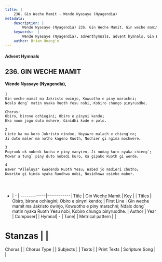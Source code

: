 ```yaml
---
title: |
    236. Gin Weche Mamit - Wende Nyasaye (Nyagendia)
metadata:
    description: |
        Wende Nyasaye (Nyagendia) 236. Gin Weche Mamit. Gin weche mamit ma Jakristo owinjo, Kowuotho e piny marachni; Ndalo dong` matin nyaka Ruoth Yesu nobi, Kobiro chungo pinyruodhe.  Chorus: Obiro, birone ochiegini; Obiro e pinyni kendo; Eka noom jogo duto mohere, Ginidhi kode e polo.  
    keywords:  |
        Wende Nyasaye (Nyagendia), adventhymnals, advent hymnals, Gin Weche Mamit, Gin weche mamit ma Jakristo owinjo, Kowuotho e piny marachni; Ndalo dong` matin nyaka Ruoth Yesu nobi, Kobiro chungo pinyruodhe.. Obiro, birone ochiegini; Obiro e pinyni kendo;
    author: Brian Onang'o
---
```


#### Advent Hymnals
## 236. GIN WECHE MAMIT
####  Wende Nyasaye (Nyagendia),

```txt
1
Gin weche mamit ma Jakristo owinjo, Kowuotho e piny marachni;
Ndalo dong` matin nyaka Ruoth Yesu nobi, Kobiro chungo pinyruodhe.

Chorus:
Obiro, birone ochiegini; Obiro e pinyni kendo;
Eka noom jogo duto mohere, Ginidhi kode e polo.

2
Liete ka ma koro Jokristo nindoe, Noyawre malach e chieng`no;
Ji duto maler ma notho kageno Ruoth, Nochier gi ngima mochwere.

3
Pogruok ok nobedi kucha e piny manyien, Ji nodag kuro nyaka chieng`;
Mowar a tung` piny duto nobedi kuro, Ka gipako Ruoth gi wende.

4
Wawer "Alleluya" kwadendo Ruoth Yesu; Wabed jo madieri chutho;
Kwarito gi kinda nyaka Ruodhwa nobi, Nosidhnwa osimbo maber.





```

- |   -  |
-------------|------------|
Title | Gin Weche Mamit |
Key |  |
Titles | Obiro, birone ochiegini; Obiro e pinyni kendo; |
First Line | Gin weche mamit ma Jakristo owinjo, Kowuotho e piny marachni; Ndalo dong` matin nyaka Ruoth Yesu nobi, Kobiro chungo pinyruodhe. |
Author | 
Year | 
Composer| |
Hymnal|  - |
Tune|  |
Metrical pattern | |
# Stanzas |  |
Chorus |  |
Chorus Type |  |
Subjects | |
Texts |  |
Print Texts | 
Scripture Song |  |
    
